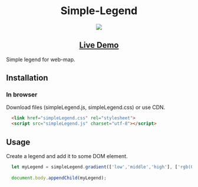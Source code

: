 <h1 align="center">Simple-Legend</h1>

<p align="center"><img src="https://entagir.ru/img/simpleLegend.png"></p>

<h2 align="center"><a  href="https://simple-legend.entagir.ru">Live Demo</a></h2>
Simple legend for web-map.

## Installation

### In browser
Download files (simpleLegend.js, simpleLegend.css) or use CDN.

```html
  <link href="simpleLegend.css" rel="stylesheet">
  <script src="simpleLegend.js" charset="utf-8"></script>
```

## Usage

Create a legend and add it to some DOM element.

```js
  let myLegend = simpleLegend.gradient(['low','middle','high'], ['rgb(0,255,0)','rgb(255,255,0)','rgb(255,0,0)'], 'title');
	
  document.body.appendChild(myLegend);
```
